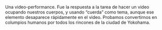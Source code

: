 
Una video-performance.
Fue la respuesta a la tarea de hacer un video ocupando nuestros cuerpos, y usando “cuerda” como tema, aunque ese elemento desaparece rápidamente en el video.
Probamos convertirnos en columpios humanos por todos los rincones de la ciudad de Yokohama.
